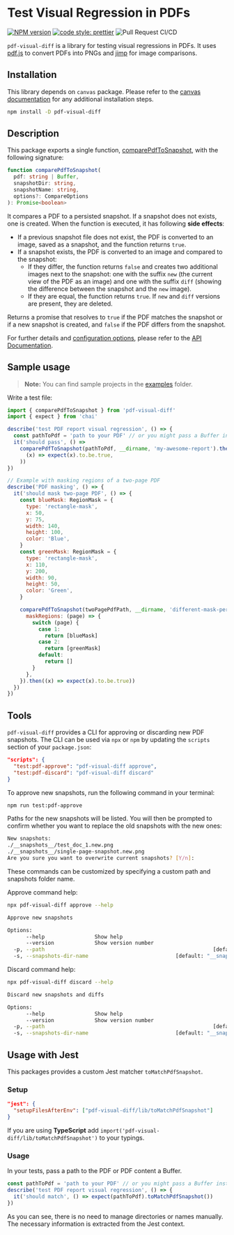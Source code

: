 # Test Visual Regression in PDFs

[![NPM version][npm-badge-url]][npm-url]
[![code style: prettier][prettier-badge-url]][prettier-url]
![Pull Request CI/CD](https://github.com/moshensky/pdf-visual-diff/workflows/Pull%20Request%20CI/CD/badge.svg?branch=master)

`pdf-visual-diff` is a library for testing visual regressions in PDFs. It uses [pdf.js](https://github.com/mozilla/pdf.js) to convert PDFs into PNGs and [jimp](https://github.com/oliver-moran/jimp) for image comparisons.

## Installation

This library depends on `canvas` package. Please refer to the [canvas documentation](https://github.com/Automattic/node-canvas) for any additional installation steps.

```sh
npm install -D pdf-visual-diff
```

[npm-url]: https://www.npmjs.com/package/pdf-visual-diff
[npm-badge-url]: https://img.shields.io/npm/v/pdf-visual-diff.svg
[prettier-url]: https://github.com/prettier/prettier
[prettier-badge-url]: https://img.shields.io/badge/code_style-prettier-ff69b4.svg

## Description

This package exports a single function, [comparePdfToSnapshot](https://moshensky.github.io/pdf-visual-diff/functions/comparePdfToSnapshot.html), with the following signature:

```ts
function comparePdfToSnapshot(
  pdf: string | Buffer,
  snapshotDir: string,
  snapshotName: string,
  options?: CompareOptions
): Promise<boolean>
```

It compares a PDF to a persisted snapshot. If a snapshot does not exists, one is created.
When the function is executed, it has following **side effects**:

- If a previous snapshot file does not exist, the PDF is converted to an image, saved as a snapshot, and the function returns `true`.
- If a snapshot exists, the PDF is converted to an image and compared to the snapshot:
  - If they differ, the function returns `false` and creates two additional images next to the snapshot: one with the suffix `new` (the current view of the PDF as an image) and one with the suffix `diff` (showing the difference between the snapshot and the `new` image).
  - If they are equal, the function returns `true`. If `new` and `diff` versions are present, they are deleted.

Returns a promise that resolves to `true` if the PDF matches the snapshot or if a new snapshot is created, and `false` if the PDF differs from the snapshot.

For further details and [configuration options](https://moshensky.github.io/pdf-visual-diff/types/CompareOptions.html), please refer to the [API Documentation](https://moshensky.github.io/pdf-visual-diff).

## Sample usage

> **Note:** You can find sample projects in the [examples](https://github.com/moshensky/pdf-visual-diff/tree/master/examples) folder.

Write a test file:

```js
import { comparePdfToSnapshot } from 'pdf-visual-diff'
import { expect } from 'chai'

describe('test PDF report visual regression', () => {
  const pathToPdf = 'path to your PDF' // or you might pass a Buffer instead
  it('should pass', () =>
    comparePdfToSnapshot(pathToPdf, __dirname, 'my-awesome-report').then(
      (x) => expect(x).to.be.true,
    ))
})

// Example with masking regions of a two-page PDF
describe('PDF masking', () => {
  it('should mask two-page PDF', () => {
    const blueMask: RegionMask = {
      type: 'rectangle-mask',
      x: 50,
      y: 75,
      width: 140,
      height: 100,
      color: 'Blue',
    }
    const greenMask: RegionMask = {
      type: 'rectangle-mask',
      x: 110,
      y: 200,
      width: 90,
      height: 50,
      color: 'Green',
    }

    comparePdfToSnapshot(twoPagePdfPath, __dirname, 'different-mask-per-page', {
      maskRegions: (page) => {
        switch (page) {
          case 1:
            return [blueMask]
          case 2:
            return [greenMask]
          default:
            return []
        }
      },
    }).then((x) => expect(x).to.be.true))
  })
})

```

## Tools

`pdf-visual-diff` provides a CLI for approving or discarding new PDF snapshots. The CLI can be used via `npx` or `npm` by updating the `scripts` section of your `package.json`:

```json
"scripts": {
  "test:pdf-approve": "pdf-visual-diff approve",
  "test:pdf-discard": "pdf-visual-diff discard"
}
```

To approve new snapshots, run the following command in your terminal:

```sh
npm run test:pdf-approve
```

Paths for the new snapshots will be listed. You will then be prompted to confirm whether you want to replace the old snapshots with the new ones:

```sh
New snapshots:
./__snapshots__/test_doc_1.new.png
./__snapshots__/single-page-snapshot.new.png
Are you sure you want to overwrite current snapshots? [Y/n]:
```

These commands can be customized by specifying a custom path and snapshots folder name.

Approve command help:

```sh
npx pdf-visual-diff approve --help

Approve new snapshots

Options:
      --help                Show help                                  [boolean]
      --version             Show version number                        [boolean]
  -p, --path                                                      [default: "."]
  -s, --snapshots-dir-name                            [default: "__snapshots__"]
```

Discard command help:

```sh
npx pdf-visual-diff discard --help

Discard new snapshots and diffs

Options:
      --help                Show help                                  [boolean]
      --version             Show version number                        [boolean]
  -p, --path                                                      [default: "."]
  -s, --snapshots-dir-name                            [default: "__snapshots__"]
```

## Usage with Jest

This packages provides a custom Jest matcher `toMatchPdfSnapshot`.

### Setup

```json
"jest": {
  "setupFilesAfterEnv": ["pdf-visual-diff/lib/toMatchPdfSnapshot"]
}
```

If you are using **TypeScript** add `import('pdf-visual-diff/lib/toMatchPdfSnapshot')` to your typings.

### Usage

In your tests, pass a path to the PDF or PDF content a Buffer.

```ts
const pathToPdf = 'path to your PDF' // or you might pass a Buffer instead
describe('test PDF report visual regression', () => {
  it('should match', () => expect(pathToPdf).toMatchPdfSnapshot())
})
```

As you can see, there is no need to manage directories or names manually. The necessary information is extracted from the Jest context.
